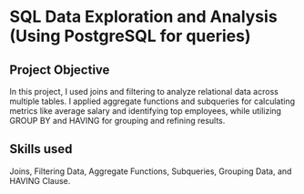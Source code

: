 # SQL Data Exploration and Analysis (Using PostgreSQL for queries)

 ## Project Objective

In this project, I used joins and filtering to analyze relational data across multiple tables. I applied aggregate functions and subqueries for calculating metrics like average salary and identifying top employees, while utilizing GROUP BY and HAVING for grouping and refining results.

## Skills used

Joins, Filtering Data, Aggregate Functions, Subqueries, Grouping Data, and HAVING Clause.

